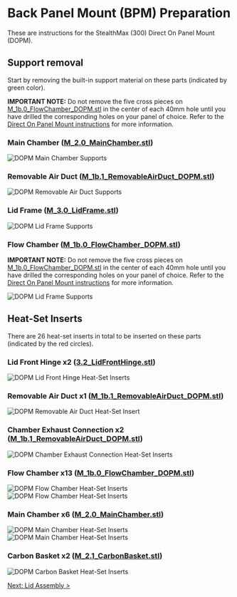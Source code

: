 # Back Panel Mount (BPM) Preparation

These are instructions for the StealthMax (300) Direct On Panel Mount (DOPM).

## Support removal

Start by removing the built-in support material on these parts (indicated by green color). 

**IMPORTANT NOTE:** Do not remove the five cross pieces on [M_1b.0_FlowChamber_DOPM.stl](/STLs/1_FlowChamber/1b_DirectOnPanelMount/StealthMax/M_1b.0_FlowChamber_DOPM.stl) in the center of each 40mm hole until you have drilled the corresponding holes on your panel of choice. Refer to the [Direct On Panel Mount instructions](/assets/_unsorted/Direct-On-Panel_Mount/README.md) for more information.

### Main Chamber ([M_2.0_MainChamber.stl](/STLs/2_MainChamber/StealthMax/M_2.0_MainChamber.stl))
![DOPM Main Chamber Supports](/assets/docs/DOPM/dopm_prep_supp_mainchamber_300.png)

### Removable Air Duct ([M_1b.1_RemovableAirDuct_DOPM.stl](/STLs/1_FlowChamber/1b_DirectOnPanelMount/StealthMax/M_1b.1_RemovableAirDuct_DOPM.stl))
![DOPM Removable Air Duct Supports](/assets/docs/DOPM/dopm_prep_supp_removableairduct_300.png)

### Lid Frame ([M_3.0_LidFrame.stl](/STLs/3_Lid/StealthMax/M_3.0_LidFrame.stl))
![DOPM Lid Frame Supports](/assets/docs/DOPM/dopm_prep_supp_lidframe_300.png)

### Flow Chamber ([M_1b.0_FlowChamber_DOPM.stl](/STLs/1_FlowChamber/1b_DirectOnPanelMount/StealthMax/M_1b.0_FlowChamber_DOPM.stl))

**IMPORTANT NOTE:** Do not remove the five cross pieces on [M_1b.0_FlowChamber_DOPM.stl](/STLs/1_FlowChamber/1b_DirectOnPanelMount/StealthMax/M_1b.0_FlowChamber_DOPM.stl) in the center of each 40mm hole until you have drilled the corresponding holes on your panel of choice. Refer to the [Direct On Panel Mount instructions](/assets/_unsorted/Direct-On-Panel_Mount/README.md) for more information.

![DOPM Lid Frame Supports](/assets/docs/DOPM/dopm_prep_supp_flowchamber_300.png)

## Heat-Set Inserts

There are 26 heat-set inserts in total to be inserted on these parts (indicated by the red circles).

### Lid Front Hinge x2 ([3.2_LidFrontHinge.stl](/STLs/3_Lid/3.2_LidFrontHinge.stl))
![DOPM Lid Front Hinge Heat-Set Inserts](/assets/docs/DOPM/dopm_prep_insert_lidfronthinge_300.png)

### Removable Air Duct x1 ([M_1b.1_RemovableAirDuct_DOPM.stl](/STLs/1_FlowChamber/1b_DirectOnPanelMount/StealthMax/M_1b.1_RemovableAirDuct_DOPM.stl))
![DOPM Removable Air Duct Heat-Set Insert](/assets/docs/DOPM/dopm_prep_insert_removableairduct_300.png)

### Chamber Exhaust Connection x2 ([M_1b.1_RemovableAirDuct_DOPM.stl](/STLs/1_FlowChamber/1b_DirectOnPanelMount/StealthMax/M_1b.1_RemovableAirDuct_DOPM.stl))
![DOPM Chamber Exhaust Connection Heat-Set Inserts](/assets/docs/DOPM/dopm_prep_insert_chamberexhaustconnection_300.png)

### Flow Chamber x13 ([M_1b.0_FlowChamber_DOPM.stl](/STLs/1_FlowChamber/1b_DirectOnPanelMount/StealthMax/M_1b.0_FlowChamber_DOPM.stl))
![DOPM Flow Chamber Heat-Set Inserts](/assets/docs/DOPM/dopm_prep_insert_flowchamber1_300.png)
![DOPM Flow Chamber Heat-Set Inserts](/assets/docs/DOPM/dopm_prep_insert_flowchamber2_300.png)

### Main Chamber x6 ([M_2.0_MainChamber.stl](/STLs/2_MainChamber/StealthMax/M_2.0_MainChamber.stl))
![DOPM Main Chamber Heat-Set Inserts](/assets/docs/DOPM/dopm_prep_insert_mainchamber1_300.png)
![DOPM Main Chamber Heat-Set Inserts](/assets/docs/DOPM/dopm_prep_insert_mainchamber2_300.png)

### Carbon Basket x2 ([M_2.1_CarbonBasket.stl](/STLs/2_MainChamber/StealthMax/M_2.1_CarbonBasket.stl))
![DOPM Carbon Basket Heat-Set Inserts](/assets/docs/DOPM/dopm_prep_insert_carbonbasket_300.png)

[Next: Lid Assembly >](Lid_Assembly.md)